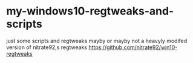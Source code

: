 # my-windows10-regtweaks-and-scripts
just some scripts and regtweaks mayby or mayby not a heavyly modifed version of nitrate92,s regtweaks https://github.com/nitrate92/win10-regtweaks
